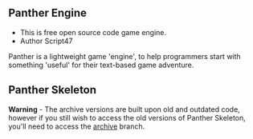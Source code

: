 Panther Engine
-
* This is free open source code game engine.
* Author Script47

Panther is a lightweight game 'engine', to help programmers start
with something 'useful' for their text-based game adventure.

Panther Skeleton
-

**Warning** - The archive versions are built upon old and outdated code, however if you still wish to access the old versions of Panther Skeleton, you'll need to access the [archive](https://github.com/Script47/Panther/tree/archive) branch.
